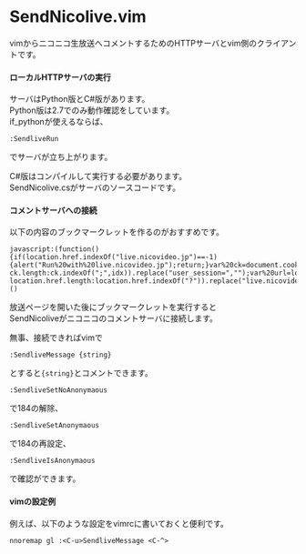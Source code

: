 SendNicolive.vim
================

vimからニコニコ生放送へコメントするためのHTTPサーバとvim側のクライアントです。

#### ローカルHTTPサーバの実行

サーバはPython版とC#版があります。  
Python版は2.7でのみ動作確認をしています。  
if_pythonが使えるならば、  

```
:SendliveRun
```

でサーバが立ち上がります。

C#版はコンパイルして実行する必要があります。  
SendNicolive.csがサーバのソースコードです。  

#### コメントサーバへの接続

以下の内容のブックマークレットを作るのがおすすめです。

```
javascript:(function(){if(location.href.indexOf("live.nicovideo.jp")==-1){alert("Run%20with%20live.nicovideo.jp");return;}var%20ck=document.cookie;var%20idx=ck.indexOf("user_session");var%20ckVal=ck.substring(idx,ck.indexOf(";",idx)==-1?ck.length:ck.indexOf(";",idx)).replace("user_session=","");var%20url=location.href.substring(0,location.href.indexOf("?")==-1?location.href.length:location.href.indexOf("?")).replace("live.nicovideo.jp/watch/","localhost:8000/connect?")+"="+ckVal;var%20xhr=new%20XMLHttpRequest();xhr.open("GET",url,true);xhr.send();})()
```

放送ページを開いた後にブックマークレットを実行すると  
SendNicoliveがニコニコのコメントサーバに接続します。  

無事、接続できればvimで  

```
:SendliveMessage {string}  
```

とすると`{string}`とコメントできます。

```
:SendliveSetNoAnonymaous
```

で184の解除、

```
:SendliveSetAnonymaous
```

で184の再設定、

```
:SendliveIsAnonymaous
```

で確認ができます。

#### vimの設定例

例えば、以下のような設定をvimrcに書いておくと便利です。

```
nnoremap gl :<C-u>SendliveMessage <C-^>
```

